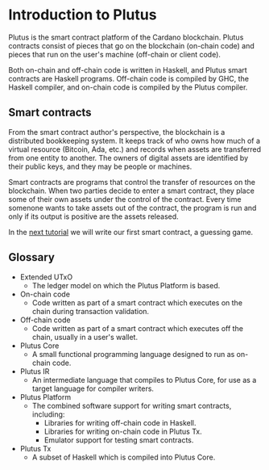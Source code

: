 # Introduction to Plutus

Plutus is the smart contract platform of the Cardano blockchain. Plutus contracts consist of pieces that go on the blockchain (on-chain code) and pieces that run on the user's machine (off-chain or client code). 

Both on-chain and off-chain code is written in Haskell, and Plutus smart contracts are Haskell programs. Off-chain code is compiled by GHC, the Haskell compiler, and on-chain code is compiled by the Plutus compiler. 

## Smart contracts

From the smart contract author's perspective, the blockchain is a distributed bookkeeping system. It keeps track of who owns how much of a virtual resource (Bitcoin, Ada, etc.) and records when assets are transferred from one entity to another. The owners of digital assets are identified by their public keys, and they may be people or machines.

Smart contracts are programs that control the transfer of resources on the blockchain. When two parties decide to enter a smart contract, they place some of their own assets under the control of the contract. Every time somenone wants to take assets out of the contract, the program is run and only if its output is positive are the assets released. 

In the [next tutorial](../doctest/Tutorial/02-validator-scripts.md) we will write our first smart contract, a guessing game.

## Glossary

- Extended UTxO
    - The ledger model on which the Plutus Platform is based.
- On-chain code
    - Code written as part of a smart contract which executes on the chain during
      transaction validation.
- Off-chain code
    - Code written as part of a smart contract which executes off the chain, usually
      in a user's wallet.
- Plutus Core
    - A small functional programming language designed to run as on-chain code.
- Plutus IR
    - An intermediate language that compiles to Plutus Core, for use as a target
      language for compiler writers.
- Plutus Platform
    - The combined software support for writing smart contracts, including:
        - Libraries for writing off-chain code in Haskell.
        - Libraries for writing on-chain code in Plutus Tx.
        - Emulator support for testing smart contracts.
- Plutus Tx
    - A subset of Haskell which is compiled into Plutus Core.
